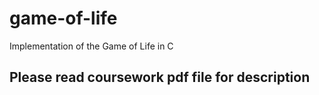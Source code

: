 # game-of-life
Implementation of the Game of Life in C

## Please read coursework pdf file for description
